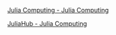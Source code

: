 [Julia Computing - Julia Computing](https://juliacomputing.com/)

[JuliaHub - Julia Computing](https://juliacomputing.com/products/juliahub/)
